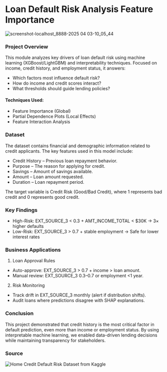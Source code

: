 # Loan Default Risk Analysis Feature Importance

![screenshot-localhost_8888-2025 04 03-10_05_44](https://github.com/user-attachments/assets/4dcb45c2-a9dd-4cce-95aa-55cc3216dbb5)

### Project Overview

This module analyzes key drivers of loan default risk using machine learning (XGBoost/LightGBM) and interpretability techniques. Focused on income, credit history, and employment status, it answers:

- Which factors most influence default risk?
- How do income and credit scores interact?
- What thresholds should guide lending policies?

#### Techniques Used:
- Feature Importance (Global)
- Partial Dependence Plots (Local Effects)
- Feature Interaction Analysis

### Dataset

The dataset contains financial and demographic information related to credit applicants. The key features used in this model include:

- Credit History – Previous loan repayment behavior.
- Purpose – The reason for applying for credit.
- Savings – Amount of savings available.
- Amount – Loan amount requested.
- Duration – Loan repayment period.

The target variable is Credit Risk (Good/Bad Credit), where 1 represents bad credit and 0 represents good credit.

### Key Findings

- High-Risk: EXT_SOURCE_3 < 0.3 + AMT_INCOME_TOTAL < $30K → 3× higher defaults
- Low-Risk: EXT_SOURCE_3 > 0.7 + stable employment → Safe for lower interest rates

### Business Applications

1. Loan Approval Rules
- Auto-approve: EXT_SOURCE_3 > 0.7 + income > loan amount.
- Manual review: EXT_SOURCE_3 0.3–0.7 or employment <1 year.

2. Risk Monitoring
- Track drift in EXT_SOURCE_3 monthly (alert if distribution shifts).
- Audit loans where predictions disagree with SHAP explanations.

### Conclusion

This project demonstrated that credit history is the most critical factor in default prediction, even more than income or employment status. By using interpretable machine learning, we enabled data-driven lending decisions while maintaining transparency for stakeholders.

### Source

![Home Credit Default Risk Dataset from Kaggle](https://www.kaggle.com/datasets/anggundwilestari/home-credit)
